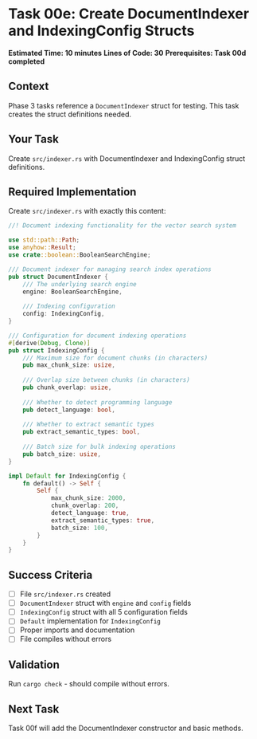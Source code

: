 # Task 00e: Create DocumentIndexer and IndexingConfig Structs

**Estimated Time: 10 minutes**
**Lines of Code: 30**
**Prerequisites: Task 00d completed**

## Context

Phase 3 tasks reference a `DocumentIndexer` struct for testing. This task creates the struct definitions needed.

## Your Task

Create `src/indexer.rs` with DocumentIndexer and IndexingConfig struct definitions.

## Required Implementation

Create `src/indexer.rs` with exactly this content:

```rust
//! Document indexing functionality for the vector search system

use std::path::Path;
use anyhow::Result;
use crate::boolean::BooleanSearchEngine;

/// Document indexer for managing search index operations
pub struct DocumentIndexer {
    /// The underlying search engine
    engine: BooleanSearchEngine,
    
    /// Indexing configuration
    config: IndexingConfig,
}

/// Configuration for document indexing operations
#[derive(Debug, Clone)]
pub struct IndexingConfig {
    /// Maximum size for document chunks (in characters)
    pub max_chunk_size: usize,
    
    /// Overlap size between chunks (in characters)
    pub chunk_overlap: usize,
    
    /// Whether to detect programming language
    pub detect_language: bool,
    
    /// Whether to extract semantic types
    pub extract_semantic_types: bool,
    
    /// Batch size for bulk indexing operations
    pub batch_size: usize,
}

impl Default for IndexingConfig {
    fn default() -> Self {
        Self {
            max_chunk_size: 2000,
            chunk_overlap: 200,
            detect_language: true,
            extract_semantic_types: true,
            batch_size: 100,
        }
    }
}
```

## Success Criteria

- [ ] File `src/indexer.rs` created
- [ ] `DocumentIndexer` struct with `engine` and `config` fields
- [ ] `IndexingConfig` struct with all 5 configuration fields
- [ ] `Default` implementation for `IndexingConfig`
- [ ] Proper imports and documentation
- [ ] File compiles without errors

## Validation

Run `cargo check` - should compile without errors.

## Next Task

Task 00f will add the DocumentIndexer constructor and basic methods.